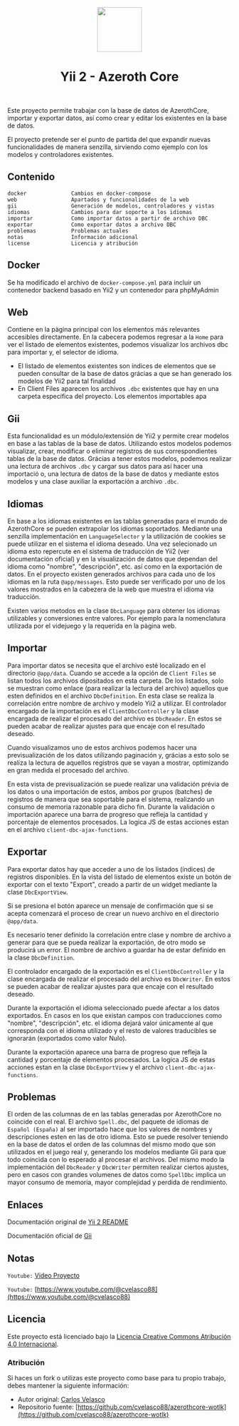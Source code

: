 <p align="center">
    <a href="https://github.com/yiisoft" target="_blank">
        <img src="https://avatars0.githubusercontent.com/u/993323" height="100px">
    </a>
    <h1 align="center">Yii 2 - Azeroth Core</h1>
    <br>
</p>


Este proyecto permite trabajar con la base de datos de AzerothCore, importar y exportar datos, así como crear y editar los existentes en la base de datos.

El proyecto pretende ser el punto de partida del que expandir nuevas funcionalidades de manera senzilla, sirviendo como ejemplo con los modelos y controladores existentes.

Contenido
-------

    docker              Cambios en docker-compose
    web                 Apartados y funcionalidades de la web
    gii                 Generación de modelos, controladores y vistas
    idiomas             Cambios para dar soporte a los idiomas
    importar            Como importar datos a partir de archivo DBC
    exportar            Como exportar datos a archivo DBC
    problemas           Problemas actuales
    notas               Información adicional
    license             Licencia y atribución
      

Docker
-------
Se ha modificado el archivo de `docker-compose.yml` para incluir un contenedor backend basado en Yii2 y un contenedor para phpMyAdmin


Web
-------
Contiene en la pàgina principal con los elementos más relevantes accesibles directamente.
En la cabecera podemos regresar a la `Home` para ver el listado de elementos existentes, podemos visualizar los archivos dbc para importar y, el selector de idioma.

- El listado de elementos existentes son índices de elementos que se pueden consultar de la base de datos grácias a que se han generado los modelos de Yii2 para tal finalidad
- En Client Files aparecen los archivos `.dbc` existentes que hay en una carpeta específica del proyecto. Los elementos importables apa


Gii
-------
Esta funcionalidad es un módulo/extensión de Yii2 y permite crear modelos en base a las tablas de la base de datos.
Utilizando estos modelos podemos visualizar, crear, modificar o eliminar registros de sus correspondientes tablas de la base de datos.
Grácias a tener estos modelos, podemos realizar una lectura de archivos `.dbc` y cargar sus datos para así hacer una importació o, una lectura de datos de la base de datos y mediante estos modelos y una clase auxiliar la exportación a archivo `.dbc`.


Idiomas
-------
En base a los idiomas existentes en las tablas generadas para el mundo de AzerothCore se pueden extrapolar los idiomas soportados.
Mediante una senzilla implementación en `LanguageSelector` y la utilización de cookies se puede utilizar en el sistema el idioma deseado.
Una vez selecionado un idioma esto repercute en el sistema de traducción de Yii2 (ver documentación oficial) y en la visualización de datos que dependan del idioma como "nombre", "descripción", etc. así como en la exportación de datos.
En el proyecto existen generados archivos para cada uno de los idiomas en la ruta `@app/messages`. Esto puede ser verificado por uno de los valores mostrados en la cabezera de la web que muestra el idioma via traducción.

Existen varios metodos en la clase `DbcLanguage` para obtener los idiomas utilizables y conversiones entre valores. Por ejemplo para la nomenclatura utilizada por el videjuego y la requerida en la pàgina web.


Importar
-------
Para importar datos se necesita que el archivo esté localizado en el directorio `@app/data`. Cuando se accede a la opción de `Client Files` se listan todos los archivos dipositados en esta carpeta. De los listados, solo se muestran como enlace (para realizar la lectura del archivo) aquellos que esten definidos en el archivo `DbcDefinition`.
En esta clase se realiza la correlación entre nombre de archivo y modelo Yii2 a utilizar.
El controlador encargado de la importación es el `ClientDbcController` y la clase encargada de realizar el procesado del archivo es `DbcReader`. En estos se pueden acabar de realizar ajustes para que encaje con el resultado deseado.

Cuando visualizamos uno de estos archivos podemos hacer una previsualización de los datos utilizando paginación y, grácias a esto solo se realiza la lectura de aquellos registros que se vayan a mostrar, optimizando en gran medida el procesado del archivo.

En esta vista de previsualización se puede realizar una validación prévia de los datos o una importación de estos, ambos por grupos (batches) de registros de manera que sea soportable para el sistema, realizando un consumo de memoria razonable para dicho fin.
Durante la validación o importación aparece una barra de progreso que refleja la cantidad y porcentaje de elementos procesados. La logica JS de estas acciones estan en el archivo `client-dbc-ajax-functions`.


Exportar
-------
Para exportar datos hay que acceder a uno de los listados (índices) de registros disponibles. En la vista del listado de elementos existe un botón de exportar con el texto "Export", creado a partir de un widget mediante la clase `DbcExportView`.

Si se presiona el botón aparece un mensaje de confirmación que si se acepta comenzará el proceso de crear un nuevo archivo en el directorio `@app/data`. 

Es necesario tener definido la correlación entre clase y nombre de archivo a generar para que se pueda realizar la exportación, de otro modo se producirá un error. El nombre de archivo a guardar ha de estar definido en la clase `DbcDefinition`.

El controlador encargado de la exportación es el `ClientDbcController` y la clase encargada de realizar el procesado del archivo es `DbcWriter`. En estos se pueden acabar de realizar ajustes para que encaje con el resultado deseado.

Durante la exportación el idioma seleccionado puede afectar a los datos exportados. En casos en los que existan campos con traducciones como "nombre", "descripción", etc. el idioma dejará valor únicamente al que corresponda con el idioma utilizado y el resto de valores traducibles se ignorarán (exportados como valor Nulo).

Durante la exportación aparece una barra de progreso que refleja la cantidad y porcentaje de elementos procesados. La logica JS de estas acciones estan en la clase `DbcExportView` y el archivo `client-dbc-ajax-functions`.


Problemas
-------
El orden de las columnas de en las tablas generadas por AzerothCore no coincide con el real. El archivo `Spell.dbc`, del paquete de idiomas de `Español (España)` al ser importado hace que los valores de nombres y descripciones esten en las de otro idioma.
Esto se puede resolver teniendo en la base de datos el orden de las columnas del mismo modo que son utilizados en el juego real y, generando los modelos mediante Gii para que todo coincida con lo esperado al procesar el archivos. Del mismo modo la implementación del `DbcReader` y `DbcWriter` permiten realizar ciertos ajustes, pero en casos con grandes volumenes de datos como `SpellDbc` implica un mayor consumo de memoria, mayor complejidad y perdida de rendimiento.


Enlaces
-------

Documentación original de [Yii 2 README](README_Yii2.md)

Documentación oficial de [Gii](https://www.yiiframework.com/doc/guide/2.0/es/start-gii)

Notas
-------
`Youtube:` [Video Proyecto](https://youtube.com/playlist?list=PLFspZSSp99nhIJk8M5I3SS_Le9vt9KqMe&si=mDRtYrPSfPs_AMY_)

`Youtube:` [https://www.youtube.com/@cvelasco88](https://www.youtube.com/@cvelasco88)

## Licencia

Este proyecto está licenciado bajo la [Licencia Creative Commons Atribución 4.0 Internacional](https://creativecommons.org/licenses/by/4.0/).

### Atribución

Si haces un fork o utilizas este proyecto como base para tu propio trabajo, debes mantener la siguiente información:

- Autor original: [Carlos Velasco](https://github.com/cvelasco88)
- Repositorio fuente: [https://github.com/cvelasco88/azerothcore-wotlk](https://github.com/cvelasco88/azerothcore-wotlk)
